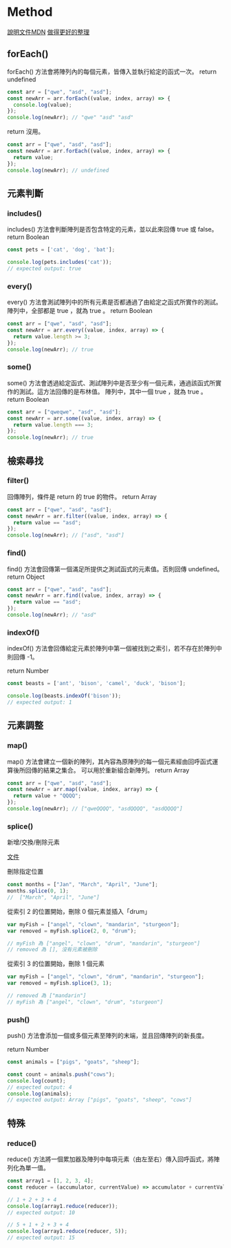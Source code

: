 # Method

[說明文件MDN](https://developer.mozilla.org/zh-TW/docs/Web/JavaScript/Reference/Global_Objects/Array)
[做得更好的整理](https://www.oxxostudio.tw/articles/201908/js-array.html)

## forEach()

forEach() 方法會將陣列內的每個元素，皆傳入並執行給定的函式一次。
return undefined

```javascript
const arr = ["qwe", "asd", "asd"];
const newArr = arr.forEach((value, index, array) => {
  console.log(value);
});
console.log(newArr); // "qwe" "asd" "asd"
```

return 沒用。

```javascript
const arr = ["qwe", "asd", "asd"];
const newArr = arr.forEach((value, index, array) => {
  return value;
});
console.log(newArr); // undefined
```

## 元素判斷

### includes()

includes() 方法會判斷陣列是否包含特定的元素，並以此來回傳 true 或 false。
return Boolean

```javascript
const pets = ['cat', 'dog', 'bat'];

console.log(pets.includes('cat'));
// expected output: true
```

### every()

every() 方法會測試陣列中的所有元素是否都通過了由給定之函式所實作的測試。
陣列中，全部都是 true ，就為 true 。
return Boolean

```javascript
const arr = ["qwe", "asd", "asd"];
const newArr = arr.every((value, index, array) => {
  return value.length >= 3;
});
console.log(newArr); // true
```

### some()

some() 方法會透過給定函式、測試陣列中是否至少有一個元素，通過該函式所實作的測試。這方法回傳的是布林值。
陣列中，其中一個 true ，就為 true 。
return Boolean

```javascript
const arr = ["qweqwe", "asd", "asd"];
const newArr = arr.some((value, index, array) => {
  return value.length === 3;
});
console.log(newArr); // true
```

## 檢索尋找

### filter()

回傳陣列，條件是 return 的 true 的物件。
return Array

```javascript
const arr = ["qwe", "asd", "asd"];
const newArr = arr.filter((value, index, array) => {
  return value == "asd";
});
console.log(newArr); // ["asd", "asd"]
```

### find()

find() 方法會回傳第一個滿足所提供之測試函式的元素值。否則回傳 undefined。
return Object

```javascript
const arr = ["qwe", "asd", "asd"];
const newArr = arr.find((value, index, array) => {
  return value == "asd";
});
console.log(newArr); // "asd"
```

### indexOf()

indexOf() 方法會回傳給定元素於陣列中第一個被找到之索引，若不存在於陣列中則回傳 -1。

return Number

```javascript
const beasts = ['ant', 'bison', 'camel', 'duck', 'bison'];

console.log(beasts.indexOf('bison'));
// expected output: 1
```

## 元素調整

### map()

map() 方法會建立一個新的陣列，其內容為原陣列的每一個元素經由回呼函式運算後所回傳的結果之集合。
可以用於重新組合新陣列。
return Array

```javascript
const arr = ["qwe", "asd", "asd"];
const newArr = arr.map((value, index, array) => {
  return value + "QQQQ";
});
console.log(newArr); // ["qweQQQQ", "asdQQQQ", "asdQQQQ"]
```

### splice()

新增/交換/刪除元素

[文件](https://developer.mozilla.org/zh-TW/docs/Web/JavaScript/Reference/Global_Objects/Array/splice)

刪除指定位置

```javascript
const months = ["Jan", "March", "April", "June"];
months.splice(0, 1);
//  ["March", "April", "June"]
```

從索引 2 的位置開始，刪除 0 個元素並插入「drum」

```javascript
var myFish = ["angel", "clown", "mandarin", "sturgeon"];
var removed = myFish.splice(2, 0, "drum");

// myFish 為 ["angel", "clown", "drum", "mandarin", "sturgeon"]
// removed 為 [], 沒有元素被刪除
```

從索引 3 的位置開始，刪除 1 個元素

```javascript
var myFish = ["angel", "clown", "drum", "mandarin", "sturgeon"];
var removed = myFish.splice(3, 1);

// removed 為 ["mandarin"]
// myFish 為 ["angel", "clown", "drum", "sturgeon"]
```

### push()

push() 方法會添加一個或多個元素至陣列的末端，並且回傳陣列的新長度。

return Number

```javascript
const animals = ["pigs", "goats", "sheep"];

const count = animals.push("cows");
console.log(count);
// expected output: 4
console.log(animals);
// expected output: Array ["pigs", "goats", "sheep", "cows"]
```

## 特殊

### reduce()

reduce() 方法將一個累加器及陣列中每項元素（由左至右）傳入回呼函式，將陣列化為單一值。

```javascript
const array1 = [1, 2, 3, 4];
const reducer = (accumulator, currentValue) => accumulator + currentValue;

// 1 + 2 + 3 + 4
console.log(array1.reduce(reducer));
// expected output: 10

// 5 + 1 + 2 + 3 + 4
console.log(array1.reduce(reducer, 5));
// expected output: 15
```
